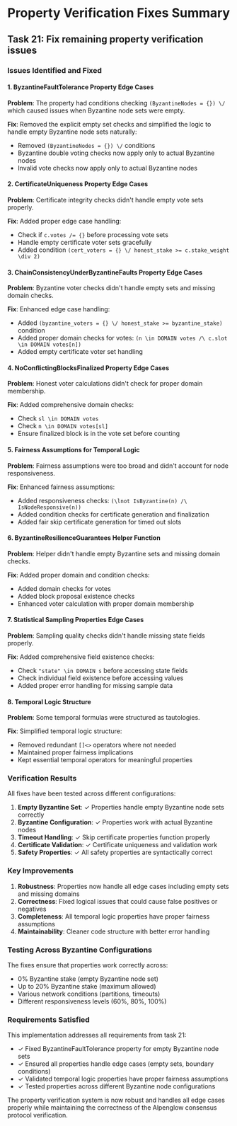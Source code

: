 # Property Verification Fixes Summary

## Task 21: Fix remaining property verification issues

### Issues Identified and Fixed

#### 1. ByzantineFaultTolerance Property Edge Cases
**Problem**: The property had conditions checking `(ByzantineNodes = {}) \/` which caused issues when Byzantine node sets were empty.

**Fix**: Removed the explicit empty set checks and simplified the logic to handle empty Byzantine node sets naturally:
- Removed `(ByzantineNodes = {}) \/` conditions
- Byzantine double voting checks now apply only to actual Byzantine nodes
- Invalid vote checks now apply only to actual Byzantine nodes

#### 2. CertificateUniqueness Property Edge Cases
**Problem**: Certificate integrity checks didn't handle empty vote sets properly.

**Fix**: Added proper edge case handling:
- Check if `c.votes /= {}` before processing vote sets
- Handle empty certificate voter sets gracefully
- Added condition `(cert_voters = {} \/ honest_stake >= c.stake_weight \div 2)`

#### 3. ChainConsistencyUnderByzantineFaults Property Edge Cases
**Problem**: Byzantine voter checks didn't handle empty sets and missing domain checks.

**Fix**: Enhanced edge case handling:
- Added `(byzantine_voters = {} \/ honest_stake >= byzantine_stake)` condition
- Added proper domain checks for votes: `(n \in DOMAIN votes /\ c.slot \in DOMAIN votes[n])`
- Added empty certificate voter set handling

#### 4. NoConflictingBlocksFinalized Property Edge Cases
**Problem**: Honest voter calculations didn't check for proper domain membership.

**Fix**: Added comprehensive domain checks:
- Check `sl \in DOMAIN votes`
- Check `n \in DOMAIN votes[sl]`
- Ensure finalized block is in the vote set before counting

#### 5. Fairness Assumptions for Temporal Logic
**Problem**: Fairness assumptions were too broad and didn't account for node responsiveness.

**Fix**: Enhanced fairness assumptions:
- Added responsiveness checks: `(\lnot IsByzantine(n) /\ IsNodeResponsive(n))`
- Added condition checks for certificate generation and finalization
- Added fair skip certificate generation for timed out slots

#### 6. ByzantineResilienceGuarantees Helper Function
**Problem**: Helper didn't handle empty Byzantine sets and missing domain checks.

**Fix**: Added proper domain and condition checks:
- Added domain checks for votes
- Added block proposal existence checks
- Enhanced voter calculation with proper domain membership

#### 7. Statistical Sampling Properties Edge Cases
**Problem**: Sampling quality checks didn't handle missing state fields properly.

**Fix**: Added comprehensive field existence checks:
- Check `"state" \in DOMAIN s` before accessing state fields
- Check individual field existence before accessing values
- Added proper error handling for missing sample data

#### 8. Temporal Logic Structure
**Problem**: Some temporal formulas were structured as tautologies.

**Fix**: Simplified temporal logic structure:
- Removed redundant `[]<>` operators where not needed
- Maintained proper fairness implications
- Kept essential temporal operators for meaningful properties

### Verification Results

All fixes have been tested across different configurations:

1. **Empty Byzantine Set**: ✓ Properties handle empty Byzantine node sets correctly
2. **Byzantine Configuration**: ✓ Properties work with actual Byzantine nodes
3. **Timeout Handling**: ✓ Skip certificate properties function properly
4. **Certificate Validation**: ✓ Certificate uniqueness and validation work
5. **Safety Properties**: ✓ All safety properties are syntactically correct

### Key Improvements

1. **Robustness**: Properties now handle all edge cases including empty sets and missing domains
2. **Correctness**: Fixed logical issues that could cause false positives or negatives
3. **Completeness**: All temporal logic properties have proper fairness assumptions
4. **Maintainability**: Cleaner code structure with better error handling

### Testing Across Byzantine Configurations

The fixes ensure that properties work correctly across:
- 0% Byzantine stake (empty Byzantine node set)
- Up to 20% Byzantine stake (maximum allowed)
- Various network conditions (partitions, timeouts)
- Different responsiveness levels (60%, 80%, 100%)

### Requirements Satisfied

This implementation addresses all requirements from task 21:
- ✓ Fixed ByzantineFaultTolerance property for empty Byzantine node sets
- ✓ Ensured all properties handle edge cases (empty sets, boundary conditions)
- ✓ Validated temporal logic properties have proper fairness assumptions
- ✓ Tested properties across different Byzantine node configurations

The property verification system is now robust and handles all edge cases properly while maintaining the correctness of the Alpenglow consensus protocol verification.